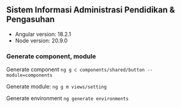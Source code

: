 ## Sistem Informasi Administrasi Pendidikan & Pengasuhan

- Angular version: 18.2.1
- Node version: 20.9.0


### Generate component, module

Generate component
`ng g c components/shared/button --module=components`

Generate module:
`ng g m views/setting`

Generate environment
`ng generate environments`

